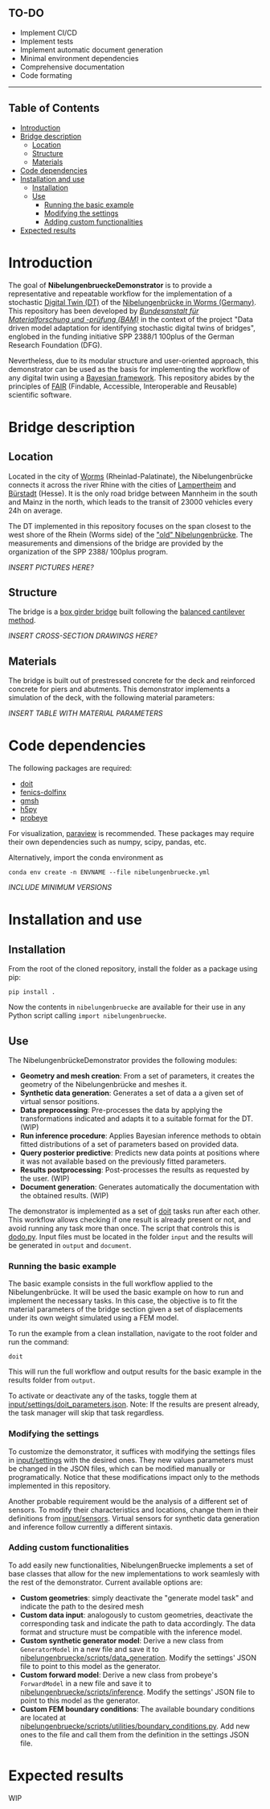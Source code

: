 ## TO-DO
- Implement CI/CD
- Implement tests
- Implement automatic document generation
- Minimal environment dependencies
- Comprehensive documentation
- Code formating

__________________
## Table of Contents

- [Introduction](#introduction)
- [Bridge description](#bridge-description)
  - [Location](#location)
  - [Structure](#structure)
  - [Materials](#materials)
- [Code dependencies](#code-dependencies)
- [Installation and use](#installation-and-use)
  - [Installation](#installation)
  - [Use](#use)
    - [Running the basic example](#running-the-basic-example)
    - [Modifying the settings](#modifying-the-settings)
    - [Adding custom functionalities](#adding-custom-functionalities)
- [Expected results](#expected-results)

# Introduction
The goal of **NibelungenbrueckeDemonstrator** is to provide a representative and repeatable workflow for the implementation of a stochastic [Digital Twin (DT)](https://en.wikipedia.org/wiki/Digital_twin) of the [Nibelungenbrücke in Worms (Germany)](https://de.wikipedia.org/wiki/Nibelungenbr%C3%BCcke_Worms). This repository has been developed by [_Bundesanstalt für Materialforschung und -prüfung (BAM)_](https://www.bam.de) in the context of the project "Data driven model adaptation for identifying stochastic digital twins of bridges", englobed in the funding initiative SPP 2388/1 100plus of the German Research Foundation (DFG). 

Nevertheless, due to its modular structure and user-oriented approach, this demonstrator can be used as the basis for implementing the workflow of any digital twin using a [Bayesian framework](https://en.wikipedia.org/wiki/Bayesian_inference). This repository abides by the principles of [FAIR](https://www.go-fair.org/fair-principles/) (Findable, Accessible, Interoperable and Reusable) scientific software.
# Bridge description
## Location
Located in the city of [Worms](https://en.wikipedia.org/wiki/Worms,_Germany) (Rheinlad-Palatinate), the Nibelungenbrücke connects it across the river Rhine with the cities of [Lampertheim](https://en.wikipedia.org/wiki/Lampertheim) and [Bürstadt](https://en.wikipedia.org/wiki/B%C3%BCrstadt) (Hesse).
It is the only road bridge between Mannheim in the south and Mainz in the north, which leads to the transit of 23000 vehicles every 24h on average.

The DT implemented in this repository focuses on the span closest to the west shore of the Rhein (Worms side) of the ["old" Nibelungenbrücke](https://structurae.net/en/structures/nibelungenbrucke). The measurements and dimensions of the bridge are provided by the organization of the SPP 2388/ 100plus program.

*INSERT PICTURES HERE?*
## Structure
The bridge is a [box girder bridge](https://en.wikipedia.org/wiki/Box_girder_bridge) built following the [balanced cantilever method](https://en.wikipedia.org/wiki/Cantilever_bridge). 

*INSERT CROSS-SECTION DRAWINGS HERE?*
## Materials
The bridge is built out of prestressed concrete for the deck and reinforced concrete for piers and abutments. This demonstrator implements a simulation of the deck, with the following material parameters:

*INSERT TABLE WITH MATERIAL PARAMETERS*
# Code dependencies
The following packages are required:
- [doit](https://pydoit.org/)
- [fenics-dolfinx](https://github.com/FEniCS/dolfinx)
- [gmsh](https://gmsh.info/)
- [h5py](https://www.h5py.org/)
- [probeye](https://github.com/BAMresearch/probeye)

For visualization, [paraview](https://www.paraview.org/) is recommended. These packages may require their own dependencies such as numpy, scipy, pandas, etc.

Alternatively, import the conda environment as
```
conda env create -n ENVNAME --file nibelungenbruecke.yml
```
*INCLUDE MINIMUM VERSIONS*

# Installation and use
## Installation
From the root of the cloned repository, install the folder as a package using pip:
```
pip install .
```
Now the contents in `nibelungenbruecke` are available for their use in any Python script calling `import nibelungenbruecke`.

## Use
The NibelungenbrückeDemonstrator provides the following modules:
- **Geometry and mesh creation**: From a set of parameters, it creates the geometry of the Nibelungenbrücke and meshes it.
- **Synthetic data generation**: Generates a set of data a a given set of virtual sensor positions.
- **Data preprocessing**: Pre-processes the data by applying the transformations indicated and adapts it to a suitable format for the DT. (WIP)
- **Run inference procedure**: Applies Bayesian inference methods to obtain fitted distributions of a set of parameters based on provided data.
- **Query posterior predictive**: Predicts new data points at positions where it was not available based on the previously fitted parameters.
- **Results postprocessing**: Post-processes the results as requested by the user. (WIP)
- **Document generation**: Generates automatically the documentation with the obtained results. (WIP)

The demonstrator is implemented as a set of [doit](https://pydoit.org/) tasks run after each other. This workflow allows checking if one result is already present or not, and avoid running any task more than once. The script that controls this is [dodo.py](dodo.py). Input files must be located in the folder `input` and the results will be generated in `output` and `document`.
### Running the basic example
The basic example consists in the full workflow applied to the Nibelungenbrücke. It will be used the basic example on how to run and implement the necessary tasks. In this case, the objective is to fit the material parameters of the bridge section given a set of displacements under its own weight simulated using a FEM model.

To run the example from a clean installation, navigate to the root folder and run the command:
```
doit
```
This will run the full workflow and output results for the basic example in the results folder from `output`.

To activate or deactivate any of the tasks, toggle them at [input/settings/doit_parameters.json](input/settings/doit_parameters.json). Note: If the results are present already, the task manager will skip that task regardless.
### Modifying the settings
To customize the demonstrator, it suffices with modifying the settings files in [input/settings](input/settings/) with the desired ones. They new values parameters must be changed in the JSON files, which can be modified manually or programatically. Notice that these modifications impact only to the methods implemented in this repository.

Another probable requirement would be the analysis of a different set of sensors. To modify their characteristics and locations, change them in their definitions from [input/sensors](input/sensors/). Virtual sensors for synthetic data generation and inference follow currently a different sintaxis.

### Adding custom functionalities
To add easily new functionalities, NibelungenBruecke implements a set of base classes that allow for the new implementations to work seamlesly with the rest of the demonstrator. Current available options are:
- **Custom geometries**: simply deactivate the "generate model task" and indicate the path to the desired mesh
- **Custom data input**: analogously to custom geometries, deactivate the corresponding task and indicate the path to data accordingly. The data format and structure must be compatible with the inference model.
- **Custom synthetic generator model**: Derive a new class from `GeneratorModel` in a new file and save it to [nibelungenbruecke/scripts/data_generation](nibelungenbruecke/scripts/data_generation). Modify the settings' JSON file to point to this model as the generator.
- **Custom forward model**: Derive a new class from probeye's `ForwardModel` in a new file and save it to [nibelungenbruecke/scripts/inference](nibelungenbruecke/scripts/inference). Modify the settings' JSON file to point to this model as the generator.
- **Custom FEM boundary conditions**: The available boundary conditions are located at [nibelungenbruecke/scripts/utilities/boundary_conditions.py](nibelungenbruecke/scripts/utilities/boundary_conditions.py). Add new ones to the file and call them from the definition in the settings JSON file.
# Expected results
WIP
